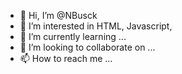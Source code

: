 - 👋 Hi, I’m @NBusck
- 👀 I’m interested in HTML, Javascript, 
- 🌱 I’m currently learning ...
- 💞️ I’m looking to collaborate on ...
- 📫 How to reach me ...

<!---
NBusck/NBusck is a ✨ special ✨ repository because its `README.md` (this file) appears on your GitHub profile.
You can click the Preview link to take a look at your changes.
--->
